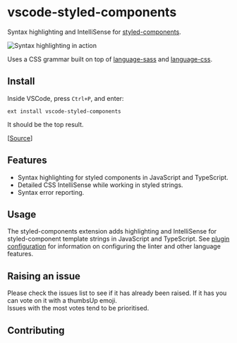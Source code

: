 # vscode-styled-components

Syntax highlighting and IntelliSense for [styled-components](https://github.com/styled-components/styled-components).

![Syntax highlighting in action](https://github.com/styled-components/vscode-styled-components/raw/master/demo.png)

Uses a CSS grammar built on top of [language-sass](https://github.com/atom/language-sass) and [language-css](https://github.com/atom/language-css).

## Install

Inside VSCode, press `Ctrl+P`, and enter:

```
ext install vscode-styled-components
```

It should be the top result.

[[Source](https://marketplace.visualstudio.com/items?itemName=jpoissonnier.vscode-styled-components)]

## Features

- Syntax highlighting for styled components in JavaScript and TypeScript.
- Detailed CSS IntelliSense while working in styled strings.
- Syntax error reporting.

## Usage

The styled-components extension adds highlighting and IntelliSense for styled-component template strings in JavaScript and TypeScript. See [plugin configuration](https://github.com/Microsoft/typescript-styled-plugin#configuration) for information on configuring the linter and other language features.

## Raising an issue

Please check the issues list to see if it has already been raised. If it has you can vote on it with a thumbsUp emoji.  
Issues with the most votes tend to be prioritised.

## Contributing

